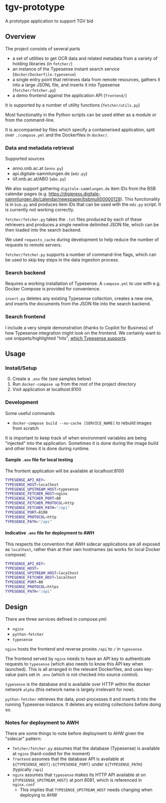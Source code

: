# tgv-prototype

A prototype application to support TGV bid

## Overview

The project consists of several parts

- a set of utilities to get OCR data and related metadata from a variety of holding libraries (in `fetcher/`)
- an instance of the Typesense instant search service (`docker/Dockerfile.typesense`)
- a single entry point that retrieves data from remote resources, gathers it into a large JSONL file, and inserts it into Typesense (`fetcher/fetcher.py`)
- a demo frontend against the application API  (`frontend/`)

It is supported by a number of utility functions (`fetcher/utils.py`)

Most functionality in the Python scripts can be used either as a module or from the command-line.

It is accompanied by files which specify a containerised application, split over `./compose.yml` and the Dockerfiles in `docker/`.

### Data and metadata retrieval 

Supported sources

- anno.onb.ac.at (`anno.py`)
- api.digitale-sammlungen.de (`mdz.py`)
- iiif.onb.ac.at/ABO (`abo.py`)

We also support gathering `digitale-sammlungen.de` item IDs from the BSB calendar pages (e.g. https://digipress.digitale-sammlungen.de/calendar/newspaper/bsbmult00000129). This functionality is in `bsb.py` and produces item IDs that can be used with the `mdz.py` script. It is currently not working correctly.

`fetcher/fetcher.py` takes the `.txt` files produced by each of these retrievers and produces a single newline delimited JSON file, which can be then loaded into the search backend.

We used `requests_cache` during development to help reduce the number of requests to remote servers. 

`fetcher/fetcher.py` supports a number of command-line flags, which can be used to skip key steps in the data ingestion process.

### Search backend

Requires a working installation of Typesense. A `compose.yml` to use with e.g. Docker Compose is provided for convenience.

`insert.py` deletes any existing Typesense collection, creates a new one, and inserts the documents from the JSON file into the search backend.

### Search frontend

I include a very simple demonstration (thanks to Copilot for Business) of how Typesense integration might look on the frontend. We certainly want to use snippets/highlighted "hits", [which Typesense supports](https://typesense.org/docs/27.1/api/search.html#results-parameters:~:text=wasted%20CPU%20cycles.-,highlight_fields,-no).

## Usage

### Install/Setup

0. Create a `.env` file (see samples below)
1. Run `docker-compose up` from the root of the project directory
2. Visit application at localhost:8100

### Development 

Some useful commands

- `docker-compose build --no-cache [SERVICE_NAME]` to rebuild images from scratch

It is important to keep track of when environment variables are being "injected" into the application. Sometimes it is done during the image build and other times it is done during runtime.

#### Sample `.env` file for local testing

The frontent application will be available at localhost:8100 

```bash
TYPESENSE_API_KEY=
TYPESENSE_HOST=localhost
TYPESENSE_UPSTREAM_HOST=typesense
TYPESENSE_FETCHER_HOST=nginx
TYPESENSE_FETCHER_PORT=80
TYPESENSE_FETCHER_PROTOCOL=http
TYPESENSE_FETCHER_PATH="/api"
TYPESENSE_PORT=8100
TYPESENSE_PROTOCOL=http
TYPESENSE_PATH="/api"

```

#### Indicative `.env` file for deployment to AWH

This respects the convention that AWH sidecar applications are all exposed as `localhost`, rather than at their own hostnames (as works for local Docker compose) 

```bash
TYPESENSE_API_KEY=
TYPESENSE_HOST=
TYPESENSE_UPSTREAM_HOST=localhost
TYPESENSE_FETCHER_HOST=localhost
TYPESENSE_PORT=80
TYPESENSE_PROTOCOL=https
TYPESENSE_PATH="/api"
```

## Design

There are three services defined in compose.yml:

- `nginx`
- `python-fetcher`
- `typesense`

`nginx` hosts the frontend and reverse proxies `/api` to `/` in `typesense`. 

The frontend served by `nginx` needs to have an API key to authenticate requests to `typesense` (which also needs to know this API key when launched). This is all arranged in the relevant Dockerfiles, and uses key-value pairs set in `.env` (which is not checked into source control). 

`typesense` is the database and is available over HTTP within the docker network `alpha` (this network name is largely irrelevant for now).

`python-fetcher` retrieves the data, post-processes it and inserts it into the running Typesense instance. It deletes any existing collections before doing so.

### Notes for deployment to AWH

There are some things to note before deployment to AHW given the "sidecar" pattern:

- `fetcher/fetcher.py` assumes that the database (Typesense) is available at `nginx` (hard-coded for the moment)
- `frontend` assumes that the database API is available at `${TYPESENSE_HOST}:${TYPESENSE_PORT}` under `${TYPESENSE_PATH}` (typically `/api`)
- `nginx` assumes that `typesense` makes its HTTP API available at on `$TYPESENSE_UPSTREAM_HOST}` at port 8081, which is referenced in `nginx.conf`
    - This implies that `TYPESENSE_UPSTREAM_HOST` needs changing when deploying to AHW 